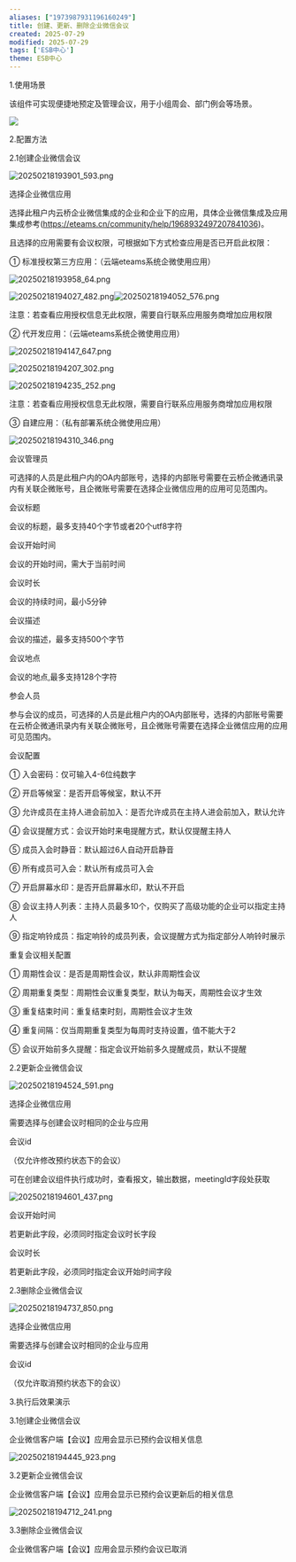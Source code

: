 ```yaml
---
aliases: ["1973987931196160249"]
title: 创建、更新、删除企业微信会议
created: 2025-07-29
modified: 2025-07-29
tags: ['ESB中心']
theme: ESB中心
---
```


1.使用场景

该组件可实现便捷地预定及管理会议，用于小组周会、部门例会等场景。

![](https://myhelpdoc.oss-cn-heyuan.aliyuncs.com/mdimages/2539adc2c887c13201396a3e7464622a.jpg)

2.配置方法

2.1创建企业微信会议

![](678843a44e8994c7d34ee06ac885db99.jpg "20250218193901_593.png")

选择企业微信应用

选择此租户内云桥企业微信集成的企业和企业下的应用，具体企业微信集成及应用集成参考(https://eteams.cn/community/help/1968932497207841036)。

且选择的应用需要有会议权限，可根据如下方式检查应用是否已开启此权限：

① 标准授权第三方应用：（云端eteams系统企微使用应用）

![](fa90e4d012929c03af52c95f7292de9c.jpg "20250218193958_64.png")

![](b5ffcfe4de62f2914ca0ed321e31cda6.jpg "20250218194027_482.png")![](f1a847dfb555d581fa085eb836df6ac4.jpg "20250218194052_576.png")

注意：若查看应用授权信息无此权限，需要自行联系应用服务商增加应用权限

② 代开发应用：（云端eteams系统企微使用应用）

![](9b3b210f4925b31550032d1f2a937caf.jpg "20250218194147_647.png")

![](a1a546f8ddab3d92d85679bf025c94ef.jpg "20250218194207_302.png")

![](de3f7c8c70016cb4a3b5d7ac4e8e9806.jpg "20250218194235_252.png")

注意：若查看应用授权信息无此权限，需要自行联系应用服务商增加应用权限

③ 自建应用：（私有部署系统企微使用应用）

![](d50f99b794a261a67744720040599851.jpg "20250218194310_346.png")

会议管理员

可选择的人员是此租户内的OA内部账号，选择的内部账号需要在云桥企微通讯录内有关联企微账号，且企微账号需要在选择企业微信应用的应用可见范围内。

会议标题

会议的标题，最多支持40个字节或者20个utf8字符

会议开始时间

会议的开始时间，需大于当前时间

会议时长

会议的持续时间，最小5分钟

会议描述

会议的描述，最多支持500个字节

会议地点

会议的地点,最多支持128个字符

参会人员

参与会议的成员，可选择的人员是此租户内的OA内部账号，选择的内部账号需要在云桥企微通讯录内有关联企微账号，且企微账号需要在选择企业微信应用的应用可见范围内。

会议配置

① 入会密码：仅可输入4-6位纯数字

② 开启等候室：是否开启等候室，默认不开

③ 允许成员在主持人进会前加入：是否允许成员在主持人进会前加入，默认允许

④ 会议提醒方式：会议开始时来电提醒方式，默认仅提醒主持人

⑤ 成员入会时静音：默认超过6人自动开启静音

⑥ 所有成员可入会：默认所有成员可入会

⑦ 开启屏幕水印：是否开启屏幕水印，默认不开启

⑧ 会议主持人列表：主持人员最多10个，仅购买了高级功能的企业可以指定主持人

⑨ 指定响铃成员：指定响铃的成员列表，会议提醒方式为指定部分人响铃时展示

重复会议相关配置

① 周期性会议：是否是周期性会议，默认非周期性会议

② 周期重复类型：周期性会议重复类型，默认为每天，周期性会议才生效

③ 重复结束时间：重复结束时刻，周期性会议才生效

④ 重复间隔：仅当周期重复类型为每周时支持设置，值不能大于2

⑤ 会议开始前多久提醒：指定会议开始前多久提醒成员，默认不提醒

2.2更新企业微信会议

![](81240d9334a40f3a309b183334db6641.jpg "20250218194524_591.png")

选择企业微信应用

需要选择与创建会议时相同的企业与应用

会议id

（仅允许修改预约状态下的会议）

可在创建会议组件执行成功时，查看报文，输出数据，meetingId字段处获取

![](0e5b3efb2bfd82761a410b621e8d97f7.jpg "20250218194601_437.png")

会议开始时间

若更新此字段，必须同时指定会议时长字段

会议时长

若更新此字段，必须同时指定会议开始时间字段

2.3删除企业微信会议

![](d9bfa1f8e3fa3808b2f76a5539d405a9.jpg "20250218194737_850.png")

选择企业微信应用

需要选择与创建会议时相同的企业与应用

会议id

（仅允许取消预约状态下的会议）

3.执行后效果演示

3.1创建企业微信会议

企业微信客户端【会议】应用会显示已预约会议相关信息

![](2a5caeb6ca64145089ba5c9f91bd6a44.jpg "20250218194445_923.png")

3.2更新企业微信会议

企业微信客户端【会议】应用会显示已预约会议更新后的相关信息

![](00dc7c9eda655ea38989719c6d26f02e.jpg "20250218194712_241.png")

3.3删除企业微信会议

企业微信客户端【会议】应用会显示预约会议已取消

